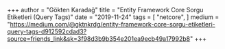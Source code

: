 +++
author = "Gökten Karadağ"
title = "Entity Framework Core Sorgu Etiketleri (Query Tags)"
date = "2019-11-24"
tags = [
    "netcore",
]
medium = "https://medium.com/@gktnkrdg/entity-framework-core-sorgu-etiketleri-query-tags-d912592cdad3?source=friends_link&sk=3f98d3b9b354e201ea9ecb49a17992b8"
+++
